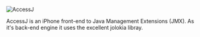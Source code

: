 ![AccessJ][1]

AccessJ is an iPhone front-end to Java Management Extensions (JMX). As it's back-end engine it uses the excellent jolokia libray. 


[1]: http://dl.dropbox.com/u/155050/accessj-logo.png "AccessJ"